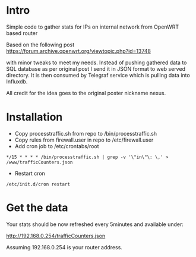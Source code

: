 # Intro

Simple code to gather stats for IPs on internal network from OpenWRT based router

Based on the following post  https://forum.archive.openwrt.org/viewtopic.php?id=13748

with minor tweaks to meet my needs. Instead of pushing gathered data to SQL database as per original post I send it in JSON format to web served directory. It is then consumed by Telegraf service which is pulling data into Influxdb.

All credit for the idea goes to the original poster nickname nexus.

# Installation

* Copy processtraffic.sh from repo to /bin/processtraffic.sh
* Copy rules from firewall.user in repo to /etc/firewall.user
* Add cron job to /etc/crontabs/root

```
*/15 * * * * /bin/processtraffic.sh | grep -v '\"in\"\: \,' > /www/trafficCounters.json
```

* Restart cron

```
/etc/init.d/cron restart
```

# Get the data

Your stats should be now refreshed every 5minutes and available under:

http://192.168.0.254/trafficCounters.json

Assuming 192.168.0.254 is your router address.
